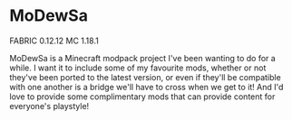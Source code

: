 # MoDewSa
FABRIC 0.12.12
MC 1.18.1

MoDewSa is a Minecraft modpack project I've been wanting to do for a while. I want it to include some of my favourite mods, whether or not they've been ported to the latest version, or even if they'll be compatible with one another is a bridge we'll have to cross when we get to it! And I'd love to provide some complimentary mods that can provide content for everyone's playstyle! 
